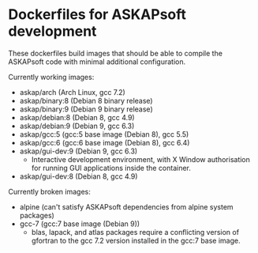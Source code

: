 # Dockerfiles for ASKAPsoft development
These dockerfiles build images that should be able to compile the ASKAPsoft code
with minimal additional configuration.

Currently working images:
* askap/arch (Arch Linux, gcc 7.2)
* askap/binary:8 (Debian 8 binary release)
* askap/binary:9 (Debian 9 binary release)
* askap/debian:8 (Debian 8, gcc 4.9)
* askap/debian:9 (Debian 9, gcc 6.3)
* askap/gcc:5 (gcc:5 base image (Debian 8), gcc 5.5)
* askap/gcc:6 (gcc:6 base image (Debian 8), gcc 6.4)
* askap/gui-dev:9 (Debian 9, gcc 6.3)
    * Interactive development environment, with X Window authorisation for running GUI applications inside the container.
* askap/gui-dev:8 (Debian 8, gcc 4.9)

Currently broken images:
* alpine (can't satisfy ASKAPsoft dependencies from alpine system packages)
* gcc-7 (gcc:7 base image (Debian 9))
    * blas, lapack, and atlas packages require a conflicting version of gfortran
      to the gcc 7.2 version installed in the gcc:7 base image.
